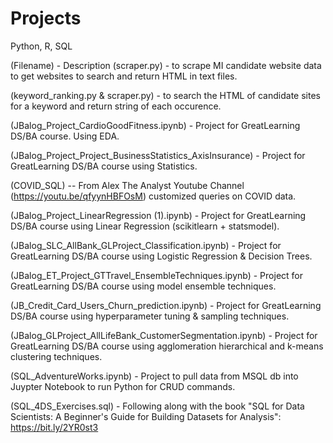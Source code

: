 # Projects
Python, R, SQL

(Filename) - Description
(scraper.py) - to scrape MI candidate website data to get websites to search and return HTML in text files.

(keyword_ranking.py & scraper.py) - to search the HTML of candidate sites for a keyword and return string of each occurence.

(JBalog_Project_CardioGoodFitness.ipynb) - Project for GreatLearning DS/BA course. Using EDA.

(JBalog_Project_Project_BusinessStatistics_AxisInsurance) - Project for GreatLearning DS/BA course using Statistics.

(COVID_SQL) -- From Alex The Analyst Youtube Channel (https://youtu.be/qfyynHBFOsM) customized queries on COVID data.

(JBalog_Project_LinearRegression (1).ipynb) - Project for GreatLearning DS/BA course using Linear Regression (scikitlearn + statsmodel).

(JBalog_SLC_AllBank_GLProject_Classification.ipynb) - Project for GreatLearning DS/BA course using Logistic Regression & Decision Trees.

(JBalog_ET_Project_GTTravel_EnsembleTechniques.ipynb) - Project for GreatLearning DS/BA course using model ensemble techniques.

(JB_Credit_Card_Users_Churn_prediction.ipynb) - Project for GreatLearning DS/BA course using hyperparameter tuning & sampling techniques.

(JBalog_GLProject_AllLifeBank_CustomerSegmentation.ipynb) - Project for GreatLearning DS/BA course using agglomeration hierarchical and k-means clustering techniques.

(SQL_AdventureWorks.ipynb) - Project to pull data from MSQL db into Juypter Notebook to run Python for CRUD commands.

(SQL_4DS_Exercises.sql) - Following along with the book "SQL for Data Scientists: A Beginner's Guide for Building Datasets for Analysis": https://bit.ly/2YR0st3
